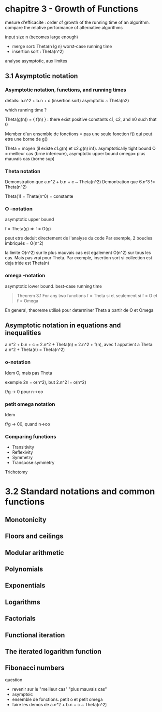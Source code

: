 
# chapitre 3 - Growth of Functions

mesure d'efficacite : order of growth of the running time of an algorithm. compare the relative performance of alternative algorithms

input size n (becomes large enough)

- merge sort: Theta(n lg n)  worst-case running time
- insertion sort : Theta(n^2)

analyse asymptotic, aux limites

## 3.1 Asymptotic notation

### Asymptotic notation, functions, and running times

details: a.n^2 + b.n + c (insertion sort)
asymptotic ~ Theta(n2)

which running time ?

Theta(g(n)) = { f(n) } : there exist positive constants c1, c2, and n0 such that 0 

Member d'un ensemble de fonctions = pas une seule fonction f() qui peut etre une borne de g()

Theta = moyen (il existe c1.g(n) et c2.g(n) inf). asymptotically tight bound 
O = meilleur cas (brne inferieure), asymptotic upper bound
omega= plus mauvais cas (borne sup)

### Theta notation

Demonstration que a.n^2 + b.n + c ~ Theta(n^2)
Demontration que 6.n^3 != Theta(n^2)

Theta(1) = Theta(n^0) = constante

### O -notation

asymptotic upper bound

f = Theta(g) => f = O(g)

peut etre deduit directement de l'analyse du code
Par exemple, 2 boucles imbriqués = O(n^2)

la limite O(n^2) sur le plus mauvais cas est egalement O(n^2) sur tous les cas.
Mais pas vrai pour Theta. Par exemple, insertion sort si collection est deja triée est Theta(n)

### omega -notation

asymptotic lower bound. best-case running time

> Theorem 3.1
> For any two functions f = Theta si et seulement si f = O et f = Omega

En general, theoreme utilisé pour determiner Theta a partir de O et Omega

## Asymptotic notation in equations and inequalities

a.n^2 + b.n + c = 2.n^2 + Theta(n) = 2.n^2 + f(n), avec f appatient a Theta
a.n^2 + Theta(n) = Theta(n^2) 

### o-notation

Idem O, mais pas Theta

exemple  2n = o(n^2), but 2.n^2 != o(n^2)

f/g -> 0 pour n->oo

### petit omega notation

Idem

f/g -> 00, quand n->oo

### Comparing functions

- Transitivity
- Reflexivity
- Symmetry
- Transpose symmetry

Trichotomy


# 3.2 Standard notations and common functions

## Monotonicity

## Floors and ceilings

## Modular arithmetic

## Polynomials

## Exponentials

## Logarithms

## Factorials

## Functional iteration

## The iterated logarithm function

## Fibonacci numbers





question
- revenir sur le "meilleur cas" "plus mauvais cas"
- asymptoic
- ensemble de fonctions. petit o et petit omega
- faire les demos de a.n^2 + b.n + c ~ Theta(n^2)

